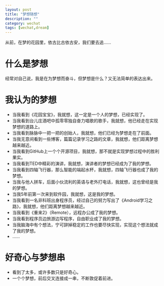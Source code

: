 ```yaml
---
layout: post
title: "梦想随想"
description: ""
category: wechat
tags: [wechat,dream]
---
```


从前，在梦的花园里，依古比古依古安，我们要去追……

# 什么是梦想
经常对自己说，我是在为梦想而奋斗，但梦想是什么？又无法简单的表达出来。

# 我认为的梦想
- 当我看到《花园宝宝》，我就想，这一定是一个人的梦想，已经实现了。
- 当我看到台儿庄酒吧中孤零零独自奋力唱歌的歌手，我就想，他已经走在实现梦想的道路上。
- 当我看到脉脉中一把一把的创始人，我就想，他们已经为梦想走在了前面。
- 当我无意间看到一些博客，篇篇记录学习之路的文章，我就想，他们距离梦想越来越近。
- 当我看到GitHub上一个个开源项目，我就想，那不就是实现梦想过程中的胜利果实。
- 当我看到TED中精彩的演讲，我就想，演讲者的梦想已经成为了我的梦想。
- 当我看到四轴飞行器，那么智能的端起水杯，我就想，四轴飞行器也成了我的梦想。
- 当我与他人拼车，后面小伙流利的英语与老外打电话，我就想，这也曾经是我的梦想。
- 当我5年前第一次来到软件园，我就想，这是我的梦想。
- 当我看到一名非科班出身程序员，经过自己的努力写出了《Android学习之路》，我就想，他们距离梦想越来越近。
- 当我看到《重来2》（Remote），远程办公成了我的梦想。
- 当我看到程序员边旅游边写程序，自由职业成了我的梦想。
- 当我脑海中有个想法，宁可辞掉稳定的工作也要尽快实现，实现这个想法就成了我的梦想。
- ……

# 好奇心与梦想串
- 看到了太多，或许多数只是好奇心。
- 一个个梦想，前后交叉连接成一串，不断敦促着前进。
